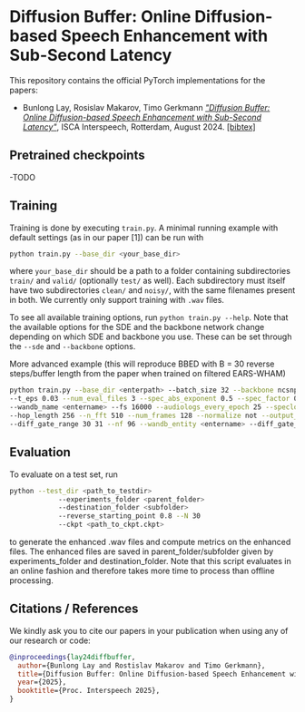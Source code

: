 # Diffusion Buffer: Online Diffusion-based Speech Enhancement with Sub-Second Latency

This repository contains the official PyTorch implementations for the papers:

- Bunlong Lay, Rosislav Makarov, Timo Gerkmann [*"Diffusion Buffer: Online Diffusion-based Speech Enhancement with Sub-Second Latency"*](https://arxiv.org/abs/2506.02908), ISCA Interspeech, Rotterdam, August 2024. [[bibtex]](#citations--references)


## Pretrained checkpoints

-TODO
      


## Training

Training is done by executing `train.py`. A minimal running example with default settings (as in our paper [1]) can be run with

```bash
python train.py --base_dir <your_base_dir>
```

where `your_base_dir` should be a path to a folder containing subdirectories `train/` and `valid/` (optionally `test/` as well). Each subdirectory must itself have two subdirectories `clean/` and `noisy/`, with the same filenames present in both. We currently only support training with `.wav` files.

To see all available training options, run `python train.py --help`. Note that the available options for the SDE and the backbone network change depending on which SDE and backbone you use. These can be set through the `--sde` and `--backbone` options.



More advanced example (this will reproduce BBED with B = 30 reverse steps/buffer length from the paper when trained on filtered EARS-WHAM)

```bash
python train.py --base_dir <enterpath> --batch_size 32 --backbone ncsnpp --sde bbed 
--t_eps 0.03 --num_eval_files 3 --spec_abs_exponent 0.5 --spec_factor 0.15 --loss_abs_exponent 1 --loss_type mse --theta 0.08 --k 2.6 --timestep_type_inf default 
--wandb_name <entername> --fs 16000 --audiologs_every_epoch 25 --speclogs_every_epoch 25 --save_every_n_epochs 0 --wandb_project_name <entername> --ch_mult 1 2 2 2
--hop_length 256 --n_fft 510 --num_frames 128 --normalize not --output_scale time --num_res_blocks 1 --format noise
--diff_gate_range 30 31 --nf 96 --wandb_entity <entername> --diff_gate_length_inference 30 --T_sampling 0.8
```

## Evaluation

To evaluate on a test set, run
```bash
python --test_dir <path_to_testdir>
            --experiments_folder <parent_folder>
            --destination_folder <subfolder>
            --reverse_starting_point 0.8 --N 30
            --ckpt <path_to_ckpt.ckpt>
```

to generate the enhanced .wav files and compute metrics on the enhanced files. The enhanced files are saved in parent_folder/subfolder given by experiments_folder and destination_folder.
Note that this script evaluates in an online fashion and therefore takes more time to process than offline processing.



## Citations / References

We kindly ask you to cite our papers in your publication when using any of our research or code:
```bib
@inproceedings{lay24diffbuffer,
  author={Bunlong Lay and Rostislav Makarov and Timo Gerkmann},
  title={Diffusion Buffer: Online Diffusion-based Speech Enhancement with Sub-Second Latency},
  year={2025},
  booktitle={Proc. Interspeech 2025},
}
```


